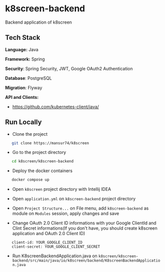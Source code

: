 # k8screen-backend

Backend application of k8screen


## Tech Stack

**Language:** Java

**Framework:** Spring

**Security**: Spring Security, JWT, Google OAuth2 Authentication

**Database**: PostgreSQL

**Migration**: Flyway


**API and Clients:**
- https://github.com/kubernetes-client/java/


## Run Locally

- Clone the project

```bash
   git clone https://mansur74/k8screen
```

- Go to the project directory

```bash
   cd k8screen/k8screen-backend
```

- Deploy the docker containers

```bash
   docker compose up
```

- Open ``k8screen`` project directory with Intellij IDEA

- Open ``application.yml`` on ``k8screen-backend`` project directory

- Open ``Project Structure...`` on File menu, add ``k8screen-backend`` as module on  ``Modules`` session, apply changes and save

- Change OAuth 2.0 Client ID informations with your Google ClientId and Clint Secret informations(If you don't have, you should create k8screen application and OAuth 2.0 Client ID)
```
   client-id: YOUR_GOOGLE_CLIENT_ID
   client-secret: YOUR_GOOGLE_CLIENT_SECRET
```

- Run K8screenBackendApplication.java on ``k8screen/k8screen-backend/src/main/java/io/k8screen/backend/K8screenBackendApplication.java``
